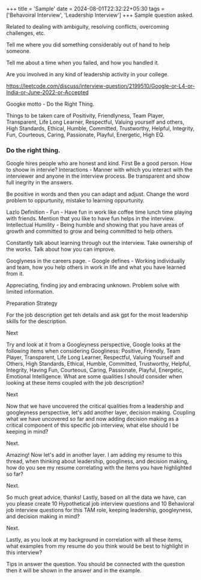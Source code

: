 +++
title = 'Sample'
date = 2024-08-01T22:32:22+05:30
tags = ['Behavoiral Interview', 'Leadership Interview']
+++
Sample question asked.

Related to dealing with ambiguity, resolving conflicts, overcoming challenges, etc.

Tell me where you did something considerably out of hand to help someone.

Tell me about a time when you failed, and how you handled it.

Are you involved in any kind of leadership activity in your college.

https://leetcode.com/discuss/interview-question/2199510/Google-or-L4-or-India-or-June-2022-or-Accepted


Googke motto - Do the Right Thing.

Things to be taken care of Positivity, Friendlyness, Team Player, Transparent, Life Long Learner, Respectful, Valuing yourself and others, High Standards, Ethical, Humble, Committed, Trustworthy, Helpful, Integrity, Fun, Courteous, Caring, Passionate, Playful, Energetic, High EQ.

### Do the right thing.

Google hires people who are honest and kind. First Be a good person. How to shoow in intervie?
Interactions - Manner with which you interact with the interviewer and anyone in the interview process.
Be transparent and show full inegrity in the answers.

Be positive in words and then you can adapt and adjust. Change the word problem to oppurtunity, mistake to learning oppurtunity.

Lazlo Definition - Fun - Have fun in work like coffee time lunch time playing with friends. Mention that you like to have fun helps in the interview.
Intellectual Humility - Being humble and showing that you have areas of growth and committed to grow and being committed to help others.

Constantly talk about learning through out the interview.
Take ownership of the works. Talk about how you can improve.

Googlyness in the careers page. - Google defines - Working individually and team, how you help others in work in life and what you have learned from it.

Appreciating, finding joy and embracing unknown. Problem solve with limited information.

Preparation Strategy

For the job description get teh details and ask gpt for the most leadership skills for the description.

Next 

Try and look at it from a Googleyness perspective, Google looks at the following items when considering Googliness: Positive, Friendly, Team Player, Transparent, Life Long Learner, Respectful, Valuing Yourself and Others, High Standards, Ethical, Humble, Committed, Trustworthy, Helpful, Integrity, Having Fun, Courteous, Caring, Passionate, Playful, Energetic, Emotional Intelligence. What are some qualities I should consider when looking at these items coupled with the job description?

Next

Now that we have uncovered the critical qualities from a leadership and googleyness perspective, let's add another layer, decision making. Coupling what we have uncovered so far and now adding decision making as a critical component of this specific job interview, what else should I be keeping in mind?

Next.

Amazing! Now let's add in another layer. I am adding my resume to this thread, when thinking about leadership, googliness, and decision making, how do you see my resume correlating with the items you have highlighted so far? 

Next.

So much great advice, thanks! Lastly, based on all the data we have, can you please create 10 Hypothetical job interview questions and 10 Behavioral job interview questions for this TAM role, keeping leadership, googleyness, and decision making in mind?

Next.

Lastly, as you look at my background in correlation with all these items, what examples from my resume do you think would be best to highlight in this interview?

Tips in answer the question. You should be connected with the question then it will be shown in the answer and in the example.













